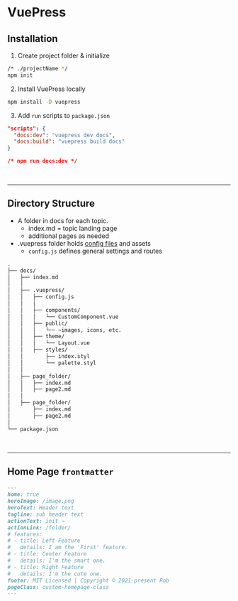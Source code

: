 # VuePress

## Installation

1. Create project folder & initialize
``` bash
/* ./projectName */
npm init 
```

2. Install VuePress locally
``` bash
npm install -D vuepress
```

3. Add `run` scripts to `package.json`
``` json
"scripts": {
  "docs:dev": "vuepress dev docs",
  "docs:build": "vuepress build docs"
}

/* npm run docs:dev */
```

<br>

___


## Directory Structure

* A folder in docs for each topic.
  * index.md = topic landing page
  * additional pages as needed
* .vuepress folder holds [config files](https://vuepress.vuejs.org/config/) and assets
  * `config.js` defines general settings and routes


``` md
.
├── docs/
│   ├── index.md
│   │ 
│   ├── .vuepress/
│   │   ├── config.js
│   │   │
│   │   ├── components/
│   │   │   └── CustomComponent.vue
│   │   ├── public/
│   │   │   └── ~images, icons, etc.
│   │   ├── theme/
│   │   │   └── Layout.vue
│   │   ├── styles/
│   │       ├── index.styl
│   │       └── palette.styl
│   │ 
│   ├── page_folder/ 
│   │   ├── index.md 
│   │   ├── page2.md
│   │ 
│   ├── page_folder/
│       ├── index.md 
│       ├── page2.md  
│ 
└── package.json
```

<br>

___


## Home Page `frontmatter`
``` md
---
home: true
heroImage: /image.png
heroText: Header text
tagline: sub header text
actionText: init →
actionLink: /folder/
# features:
# - title: Left Feature
#   details: I am the 'First' feature.
# - title: Center Feature
#   details: I'm the smart one.
# - title: Right Feature
#   details: I'm the cute one.
footer: MIT Licensed | Copyright © 2021-present Rob
pageClass: custom-homepage-class
---
```

